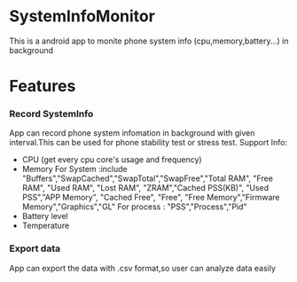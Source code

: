 # SystemInfoMonitor
This is a android app to monite phone system info (cpu,memory,battery...) in background

# Features
### Record SystemInfo
App can record phone system infomation in background with given interval.This can be used for phone stability test or stress test.
Support Info:
-  CPU (get every cpu core's usage and frequency)
-  Memory 
  For System :include "Buffers","SwapCached","SwapTotal","SwapFree","Total RAM", "Free RAM", "Used RAM",
			"Lost RAM", "ZRAM","Cached PSS(KB)", "Used PSS","APP Memory", "Cached Free",
			"Free", "Free Memory","Firmware Memory","Graphics","GL"
  For process : "PSS","Process","Pid"
-  Battery level
-  Temperature

### Export data
App can export the data with .csv format,so user can analyze data easily
